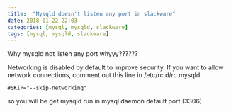 ```yaml
---
title:  "Mysqld doesn't listen any port in slackware"
date: 2018-01-22 22:03
categories: [mysql, mysqld, slackware]
tags: [mysql, mysqld, slackware]
---
```

Why mysqld not listen any port whyyy??????

Networking is disabled by default to improve security. If you want to allow network connections, comment out this line in /etc/rc.d/rc.mysqld:

```
#SKIP="--skip-networking"
```

so you will be get mysqld run in mysql daemon default port (3306)
